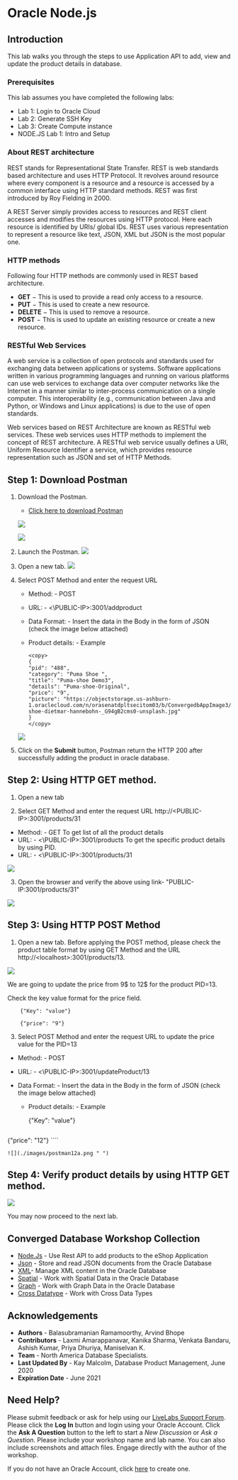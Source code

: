 # Oracle Node.js  
  
   
## Introduction

This lab walks you through the steps to use Application API to add, view and update the product details in database.

### Prerequisites
This lab assumes you have completed the following labs:
- Lab 1:  Login to Oracle Cloud
- Lab 2:  Generate SSH Key
- Lab 3:  Create Compute instance 
- NODE.JS Lab 1: Intro and Setup

### About REST architecture

REST stands for Representational State Transfer. REST is web standards based architecture and uses HTTP Protocol. It revolves around resource where every component is a resource and a resource is accessed by a common interface using HTTP standard methods. REST was first introduced by Roy Fielding in 2000.

A REST Server simply provides access to resources and REST client accesses and modifies the resources using HTTP protocol. Here each resource is identified by URIs/ global IDs. REST uses various representation to represent a resource like text, JSON, XML but JSON is the most popular one.

### HTTP methods

Following four HTTP methods are commonly used in REST based architecture.
-	**GET** − This is used to provide a read only access to a resource.
-	**PUT** − This is used to create a new resource.
-	**DELETE** − This is used to remove a resource.
-	**POST** − This is used to update an existing resource or create a new resource.


### RESTful Web Services

A web service is a collection of open protocols and standards used for exchanging data between applications or systems. Software applications written in various programming languages and running on various platforms can use web services to exchange data over computer networks like the Internet in a manner similar to inter-process communication on a single computer. This interoperability (e.g., communication between Java and Python, or Windows and Linux applications) is due to the use of open standards.

Web services based on REST Architecture are known as RESTful web services. These web services uses HTTP methods to implement the concept of REST architecture. A RESTful web service usually defines a URI, Uniform Resource Identifier a service, which provides resource representation such as JSON and set of HTTP Methods.

## **Step 1:** Download Postman
   
 1. Download the Postman.
    -  [Click here to download Postman](https://www.postman.com/downloads/)

    ![](./images/postman1a.png " ")

    ![](./images/postman2a.png " ")

 2. Launch the Postman.
    ![](./images/nodejs-postman1a.png " ")

 3. Open a new tab. 
    ![](./images/nodejs-postman2a.png " ")

 4. Select POST Method and enter the request URL
    - Method: - POST
    - URL: - <\PUBLIC-IP>:3001/addproduct
    - Data Format: - Insert the data in the Body in the form of JSON (check the image below attached)
    - Product details: - Example
     
      ````
      <copy>  
      {
      "pid": "488",
      "category": "Puma Shoe ",
      "title": "Puma-shoe Demo3",
      "details": "Puma-shoe-Original",
      "price": "9",
      "picture": "https://objectstorage.us-ashburn-1.oraclecloud.com/n/orasenatdpltsecitom03/b/ConvergedbAppImage3/o/Puma-shoe-dietmar-hannebohn-_G94gB2cms0-unsplash.jpg"
      }  
      </copy>
      ````
    ![](./images/nodejs2a.png " ")
  

5. Click on the **Submit** button, Postman return the HTTP 200 after successfully adding the product in oracle database.


## **Step 2:** Using HTTP GET method.
    
1. Open a new tab

2. Select GET Method and enter the request URL http://&lt;PUBLIC-IP&gt;:3001/products/31

  -  Method: - GET
    To get list of all the product details
  -  URL: - <\PUBLIC-IP>:3001/products
    To get the specific product details by using PID.
  -  URL: - <\PUBLIC-IP>:3001/products/31

![](./images/postman10a.png " ")


 3. Open the browser and verify the above using link- "PUBLIC-IP:3001/products/31"

  ![](./images/nodejs-postman5a.png " ")

## **Step 3:** Using HTTP POST Method
    

1. Open a new tab. Before applying the POST method, please check the product table format by using GET Method and the URL http://&lt;localhost&gt;:3001/products/13.
 
  ![](./images/postman11a.png " ")

  We are going to update the price from 9$ to 12$ for the product PID=13.

  Check the key value format for the price field.

		{"Key": "value"}
		
    	{"price": "9"}
   
3. Select POST Method and enter the request URL to update the price value for the PID=13

  -	Method: - POST
  - URL: - <\PUBLIC-IP>:3001/updateProduct/13
  - Data Format: - Insert the data in the Body in the form of JSON (check the image below attached)
	- Product details: - Example
		
    
       {"Key": "value"}
       
    ````
  <copy>
	{"price": "12"}
  </copy>
    ```` 

     
    ![](./images/postman12a.png " ")

   
        
## **Step 4:** Verify product details by using HTTP GET method.  
    
![](./images/nodejs-postman9a.png " ")

You may now proceed to the next lab. 

## Converged Database Workshop Collection

- [Node.Js](?lab=node.js-lab-1-intro-setup) - Use Rest API to add products to the eShop Application
- [Json](?lab=json-lab-1-intro-setup) - Store and read JSON documents from the Oracle Database
- [XML](?lab=xml-lab-1-setup)- Manage XML content in the Oracle Database
- [Spatial](?lab=spatial-lab-1-setup) - Work with Spatial Data in the Oracle Database
- [Graph](?lab=graph-lab-1-intro-setup) - Work with Graph Data in the Oracle Database
- [Cross Datatype](?lab=cross-lab-1-intro-usage) - Work with Cross Data Types


## Acknowledgements

- **Authors** - Balasubramanian Ramamoorthy, Arvind Bhope
- **Contributors** - Laxmi Amarappanavar, Kanika Sharma, Venkata Bandaru, Ashish Kumar, Priya Dhuriya, Maniselvan K.
- **Team** - North America Database Specialists.
- **Last Updated By** - Kay Malcolm, Database Product Management, June 2020
- **Expiration Date** - June 2021   

## Need Help?
Please submit feedback or ask for help using our [LiveLabs Support Forum](https://community.oracle.com/tech/developers/categories/livelabsdiscussions). Please click the **Log In** button and login using your Oracle Account. Click the **Ask A Question** button to the left to start a *New Discussion* or *Ask a Question*.  Please include your workshop name and lab name.  You can also include screenshots and attach files.  Engage directly with the author of the workshop.

If you do not have an Oracle Account, click [here](https://profile.oracle.com/myprofile/account/create-account.jspx) to create one.
      
